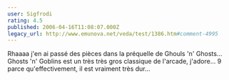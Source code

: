 ```yaml
---
user: Sigfrodi
rating: 4.5
published: 2006-04-16T11:08:07.000Z
legacy_url: http://www.emunova.net/veda/test/1386.htm#comment-4995
---
```

Rhaaaa j'en ai passé des pièces dans la préquelle de Ghouls 'n' Ghosts... Ghosts 'n' Goblins est un très très gros classique de l'arcade, j'adore... 9 parce qu'effectivement, il est vraiment très dur...